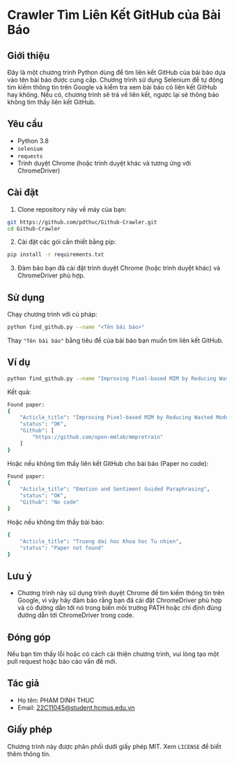 # Crawler Tìm Liên Kết GitHub của Bài Báo

## Giới thiệu

Đây là một chương trình Python dùng để tìm liên kết GitHub của bài báo dựa vào tên bài báo được cung cấp. Chương trình sử dụng Selenium để tự động tìm kiếm thông tin trên Google và kiểm tra xem bài báo có liên kết GitHub hay không. Nếu có, chương trình sẽ trả về liên kết, ngược lại sẽ thông báo không tìm thấy liên kết GitHub.

## Yêu cầu

- Python 3.8
- `selenium`
- `requests`
- Trình duyệt Chrome (hoặc trình duyệt khác và tương ứng với ChromeDriver)

## Cài đặt

1. Clone repository này về máy của bạn:

```bash
git https://github.com/pdthuc/Github-Crawler.git
cd Github-Crawler
```

2. Cài đặt các gói cần thiết bằng pip:

```bash
pip install -r requirements.txt
```

3. Đảm bảo bạn đã cài đặt trình duyệt Chrome (hoặc trình duyệt khác) và ChromeDriver phù hợp.

## Sử dụng

Chạy chương trình với cú pháp:
```bash
python find_github.py --name "<Tên bài báo>"
```

Thay `"Tên bài báo"` bằng tiêu đề của bài báo bạn muốn tìm liên kết GitHub.

## Ví dụ
```bash
python find_github.py --name "Improving Pixel-based MIM by Reducing Wasted Modeling Capability"
```

Kết quả:
```bash
Found paper: 
{
    "Acticle_title": "Improving Pixel-based MIM by Reducing Wasted Modeling Capability",
    "status": "OK",
    "Github": [
        "https://github.com/open-mmlab/mmpretrain"
    ]
}
```
Hoặc nếu không tìm thấy liên kết GitHub cho bài báo (Paper no code):
```bash
Found paper: 
{
    "Acticle_title": "Emotion and Sentiment Guided Paraphrasing",
    "status": "OK",
    "Github": "No code"
}
```

Hoặc nếu không tìm thấy bài báo:
```bash
{
    "Acticle_title": "Truong dai hoc Khoa hoc Tu nhien",
    "status": "Paper not found"
}
```

## Lưu ý

- Chương trình này sử dụng trình duyệt Chrome để tìm kiếm thông tin trên Google, vì vậy hãy đảm bảo rằng bạn đã cài đặt ChromeDriver phù hợp và có đường dẫn tới nó trong biến môi trường PATH hoặc chỉ định đúng đường dẫn tới ChromeDriver trong code.

## Đóng góp

Nếu bạn tìm thấy lỗi hoặc có cách cải thiện chương trình, vui lòng tạo một pull request hoặc báo cáo vấn đề mới.

## Tác giả

- Họ tên: PHAM DINH THUC
- Email: 22C11045@student.hcmus.edu.vn

## Giấy phép

Chương trình này được phân phối dưới giấy phép MIT. Xem `LICENSE` để biết thêm thông tin.
